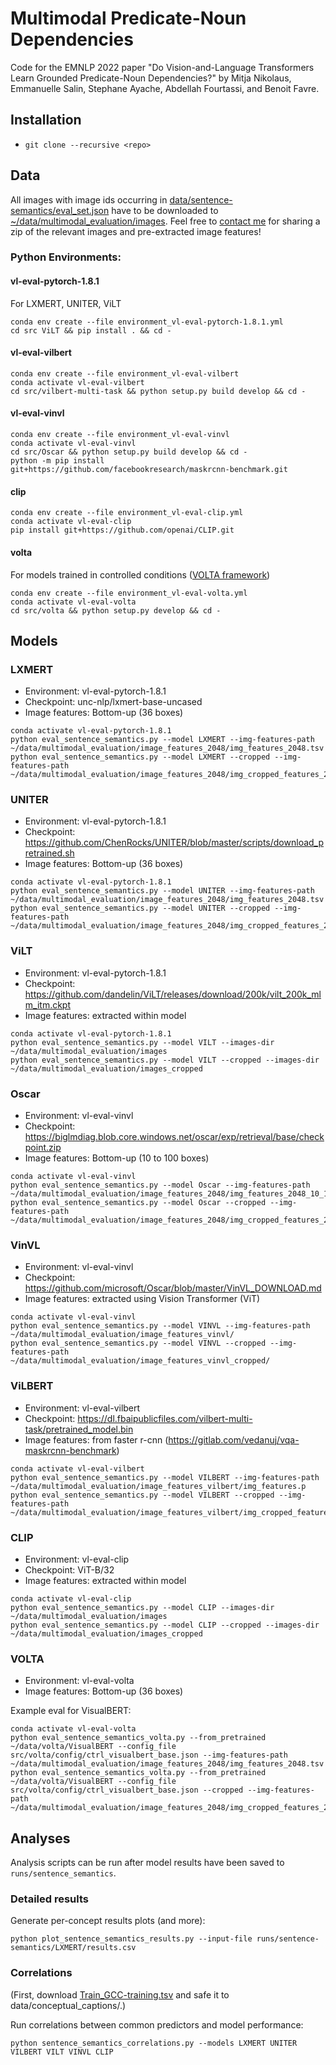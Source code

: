 # Multimodal Predicate-Noun Dependencies

Code for the EMNLP 2022 paper "Do Vision-and-Language Transformers Learn Grounded Predicate-Noun Dependencies?"
by Mitja Nikolaus, Emmanuelle Salin, Stephane Ayache, Abdellah Fourtassi, and Benoit Favre.


## Installation

- `git clone --recursive <repo>`

## Data

All images with image ids occurring in [data/sentence-semantics/eval_set.json](data/sentence-semantics/eval_set.json) have to be downloaded to
[~/data/multimodal_evaluation/images](~/data/multimodal_evaluation/images). Feel free to
[contact me](mailto:mitja.nikolaus@cnrs.fr) for sharing a zip
of the relevant images and pre-extracted image features!

### Python Environments:

#### vl-eval-pytorch-1.8.1
For LXMERT, UNITER, ViLT
```
conda env create --file environment_vl-eval-pytorch-1.8.1.yml 
cd src ViLT && pip install . && cd -
```

#### vl-eval-vilbert

```
conda env create --file environment_vl-eval-vilbert
conda activate vl-eval-vilbert
cd src/vilbert-multi-task && python setup.py build develop && cd -
```

#### vl-eval-vinvl

```
conda env create --file environment_vl-eval-vinvl
conda activate vl-eval-vinvl
cd src/Oscar && python setup.py build develop && cd -
python -m pip install git+https://github.com/facebookresearch/maskrcnn-benchmark.git
```

#### clip

```
conda env create --file environment_vl-eval-clip.yml
conda activate vl-eval-clip
pip install git+https://github.com/openai/CLIP.git
```

#### volta

For models trained in controlled conditions ([VOLTA framework](https://github.com/e-bug/volta))

```
conda env create --file environment_vl-eval-volta.yml
conda activate vl-eval-volta
cd src/volta && python setup.py develop && cd -
```

## Models

### LXMERT

- Environment: vl-eval-pytorch-1.8.1
- Checkpoint: unc-nlp/lxmert-base-uncased
- Image features: Bottom-up (36 boxes)

```
conda activate vl-eval-pytorch-1.8.1
python eval_sentence_semantics.py --model LXMERT --img-features-path ~/data/multimodal_evaluation/image_features_2048/img_features_2048.tsv
python eval_sentence_semantics.py --model LXMERT --cropped --img-features-path ~/data/multimodal_evaluation/image_features_2048/img_cropped_features_2048.tsv
```

### UNITER

- Environment: vl-eval-pytorch-1.8.1
- Checkpoint: https://github.com/ChenRocks/UNITER/blob/master/scripts/download_pretrained.sh
- Image features: Bottom-up (36 boxes)

```
conda activate vl-eval-pytorch-1.8.1
python eval_sentence_semantics.py --model UNITER --img-features-path ~/data/multimodal_evaluation/image_features_2048/img_features_2048.tsv
python eval_sentence_semantics.py --model UNITER --cropped --img-features-path ~/data/multimodal_evaluation/image_features_2048/img_cropped_features_2048.tsv
```

### ViLT

- Environment: vl-eval-pytorch-1.8.1
- Checkpoint: https://github.com/dandelin/ViLT/releases/download/200k/vilt_200k_mlm_itm.ckpt
- Image features: extracted within model

```
conda activate vl-eval-pytorch-1.8.1
python eval_sentence_semantics.py --model VILT --images-dir ~/data/multimodal_evaluation/images
python eval_sentence_semantics.py --model VILT --cropped --images-dir ~/data/multimodal_evaluation/images_cropped
```

### Oscar

- Environment: vl-eval-vinvl
- Checkpoint: https://biglmdiag.blob.core.windows.net/oscar/exp/retrieval/base/checkpoint.zip
- Image features: Bottom-up (10 to 100 boxes)

```
conda activate vl-eval-vinvl
python eval_sentence_semantics.py --model Oscar --img-features-path ~/data/multimodal_evaluation/image_features_2048/img_features_2048_10_100.tsv
python eval_sentence_semantics.py --model Oscar --cropped --img-features-path ~/data/multimodal_evaluation/image_features_2048/img_cropped_features_2048_10_100.tsv
```

### VinVL

- Environment: vl-eval-vinvl
- Checkpoint: https://github.com/microsoft/Oscar/blob/master/VinVL_DOWNLOAD.md
- Image features: extracted using Vision Transformer (ViT)

```
conda activate vl-eval-vinvl
python eval_sentence_semantics.py --model VINVL --img-features-path ~/data/multimodal_evaluation/image_features_vinvl/
python eval_sentence_semantics.py --model VINVL --cropped --img-features-path ~/data/multimodal_evaluation/image_features_vinvl_cropped/
```

### ViLBERT

- Environment: vl-eval-vilbert
- Checkpoint: https://dl.fbaipublicfiles.com/vilbert-multi-task/pretrained_model.bin
- Image features: from faster r-cnn (https://gitlab.com/vedanuj/vqa-maskrcnn-benchmark)


```
conda activate vl-eval-vilbert
python eval_sentence_semantics.py --model VILBERT --img-features-path ~/data/multimodal_evaluation/image_features_vilbert/img_features.p
python eval_sentence_semantics.py --model VILBERT --cropped --img-features-path ~/data/multimodal_evaluation/image_features_vilbert/img_cropped_features.p
```

### CLIP

- Environment: vl-eval-clip
- Checkpoint: ViT-B/32
- Image features: extracted within model

```
conda activate vl-eval-clip
python eval_sentence_semantics.py --model CLIP --images-dir ~/data/multimodal_evaluation/images
python eval_sentence_semantics.py --model CLIP --cropped --images-dir ~/data/multimodal_evaluation/images_cropped
```

### VOLTA

- Environment: vl-eval-volta
- Image features: Bottom-up (36 boxes)

Example eval for VisualBERT:
```
conda activate vl-eval-volta
python eval_sentence_semantics_volta.py --from_pretrained ~/data/volta/VisualBERT --config_file src/volta/config/ctrl_visualbert_base.json --img-features-path ~/data/multimodal_evaluation/image_features_2048/img_features_2048.tsv
python eval_sentence_semantics_volta.py --from_pretrained ~/data/volta/VisualBERT --config_file src/volta/config/ctrl_visualbert_base.json --cropped --img-features-path ~/data/multimodal_evaluation/image_features_2048/img_cropped_features_2048.tsv
```

## Analyses

Analysis scripts can be run after model results have been saved to `runs/sentence_semantics`.

### Detailed results

Generate per-concept results plots (and more):
```
python plot_sentence_semantics_results.py --input-file runs/sentence-semantics/LXMERT/results.csv
```

### Correlations
(First, download [Train_GCC-training.tsv](https://ai.google.com/research/ConceptualCaptions/download)
and safe it to data/conceptual_captions/.)

Run correlations between common predictors and model performance: 
```
python sentence_semantics_correlations.py --models LXMERT UNITER VILBERT VILT VINVL CLIP
```

